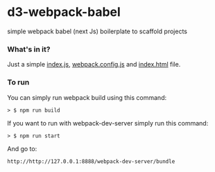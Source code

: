 # d3-webpack-babel

simple webpack babel (next Js) boilerplate to scaffold projects

### What's in it?
Just a simple [index.js](./index.jsx), [webpack.config.js](./webpack.config.js) and [index.html](./src/template.html) file.

### To run

You can simply run webpack build using this command:

```
> $ npm run build
```

If you want to run with webpack-dev-server simply run this command:

```
> $ npm run start
```
And go to:
```
http://http://127.0.0.1:8888/webpack-dev-server/bundle

```
